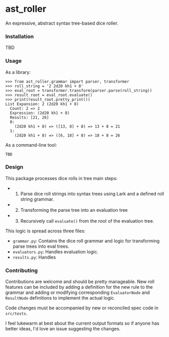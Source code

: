 # ast_roller

<!-- TODO: Add shields/badges >
<!-- TODO: Add test coverage badge (TBD) -->
<!-- TODO: Add GitHub Actions status badge (pass/fail) once build actions are set up -->

An expressive, abstract syntax tree-based dice roller.

### Installation
TBD

### Usage

As a library:

```shel
>>> from ast_roller.grammar import parser, transformer
>>> roll_string = '2 2d20 kh1 + 8'
>>> eval_root = transformer.transform(parser.parse(roll_string))
>>> result_root = eval_root.evaluate()
>>> print(result_root.pretty_print())
List Expansion: 2 (2d20 kh1 + 8)
  Count: 2 => 2
  Expression: (2d20 kh1 + 8)
  Results: [21, 26]
  0: 
    (2d20 kh1 + 8) => ([13, 8] + 8) => 13 + 8 = 21
  1: 
    (2d20 kh1 + 8) => ([6, 18] + 8) => 18 + 8 = 26
```

As a command-line tool:

```
TBD
```

### Design

This package processes dice rolls in tree main steps:
- 1. Parse dice roll strings into syntax trees using Lark and a defined roll string grammar.
- 2. Transforming the parse tree into an evaluation tree
- 3. Recursively call `evaluate()` from the root of the evaluation tree.

This logic is spread across three files:
- `grammar.py`: Contains the dice roll grammar and logic for transforming parse trees into eval trees.
- `evaluators.py`: Handles evaluation logic.
- `results.py`: Handles 

### Contributing

Contributions are welcome and should be pretty manageable. New roll features can be included by adding a definition for the new rule to the grammar and adding or modifying corresponding `EvaluatorNode` and `ResultNode` definitions to implement the actual logic.

Code changes must be accompanied by new or reconciled spec code in `src/tests`. 

I feel lukewarm at best about the current output formats so if anyone has better ideas, I'd love an issue suggesting the changes.